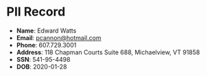 # PII Record
- **Name**: Edward Watts
- **Email**: pcannon@hotmail.com
- **Phone**: 607.729.3001
- **Address**: 118 Chapman Courts Suite 688, Michaelview, VT 91858
- **SSN**: 541-95-4498
- **DOB**: 2020-01-28
